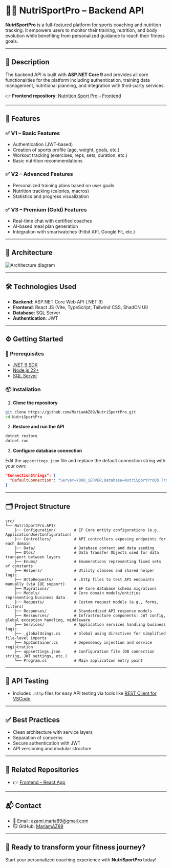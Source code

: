 # 🏋️‍♂️ NutriSportPro – Backend API

**NutriSportPro** is a full-featured platform for sports coaching and nutrition tracking. It empowers users to monitor their training, nutrition, and body evolution while benefiting from personalized guidance to reach their fitness goals.

---

## 📌 Description

The backend API is built with **ASP.NET Core 9** and provides all core functionalities for the platform including authentication, training data management, nutritional planning, and integration with third-party services.

👉 **Frontend repository**: [Nutrition Sport Pro – Frontend](https://github.com/MariamAZ89/nutrition-sport-pro-front-end/)

---

## 🚀 Features

### ✅ **V1 – Basic Features**

- Authentication (JWT-based)
- Creation of sports profile (age, weight, goals, etc.)
- Workout tracking (exercises, reps, sets, duration, etc.)
- Basic nutrition recommendations

### ✅ **V2 – Advanced Features**

- Personalized training plans based on user goals
- Nutrition tracking (calories, macros)
- Statistics and progress visualization

### ✅ **V3 – Premium (Gold) Features**

- Real-time chat with certified coaches
- AI-based meal plan generation
- Integration with smartwatches (Fitbit API, Google Fit, etc.)

---

## 🧠 Architecture

![Architecture diagram](https://github.com/user-attachments/assets/ecea9934-0a71-4244-a60b-e0945cfdc92f)

---

## 🛠️ Technologies Used

- **Backend**: ASP.NET Core Web API (.NET 9)
- **Frontend**: React JS (Vite, TypeScript, Tailwind CSS, ShadCN UI)
- **Database**: SQL Server
- **Authentication**: JWT

---

## ⚙️ Getting Started

### 🔧 Prerequisites

- [.NET 9 SDK](https://dotnet.microsoft.com/en-us/download)
- [Node.js 22+](https://nodejs.org/)
- [SQL Server](https://www.microsoft.com/fr-fr/sql-server/sql-server-downloads)

### 📦 Installation

1. **Clone the repository**

```bash
git clone https://github.com/MariamAZ89/NutriSportPro.git
cd NutriSportPro
```

2. **Restore and run the API**

```bash
dotnet restore
dotnet run
```

3. **Configure database connection**

Edit the `appsettings.json` file and replace the default connection string with your own:

```json
"ConnectionStrings": {
  "DefaultConnection": "Server=YOUR_SERVER;Database=NutriSportProDb;Trusted_Connection=True;"
}
```

---

## 🗂️ Project Structure

```
src/
└── NutriSportPro.API/
    ├── Configuration/        # EF Core entity configurations (e.g., ApplicationUserConfiguration)
    ├── Controllers/          # API controllers exposing endpoints for each domain
    ├── Data/                 # Database context and data seeding
    ├── Dtos/                 # Data Transfer Objects used for data transport between layers
    ├── Enums/                # Enumerations representing fixed sets of constants
    ├── Helpers/              # Utility classes and shared helper logic
    ├── HttpRequests/         # .http files to test API endpoints manually (via IDE support)
    ├── Migrations/           # EF Core database schema migrations
    ├── Models/               # Core domain models/entities representing business data
    ├── Requests/             # Custom request models (e.g., forms, filters)
    ├── Responses/            # Standardized API response models
    ├── Ressources/           # Infrastructure components: JWT config, global exception handling, middleware
    ├── Services/             # Application services handling business logic
    ├── _globalUsings.cs      # Global using directives for simplified file-level imports
    ├── AppContainer.cs       # Dependency injection and service registration
    ├── appsettings.json      # Configuration file (DB connection string, JWT settings, etc.)
    └── Program.cs            # Main application entry point
```

---

## 🧪 API Testing

- Includes `.http` files for easy API testing via tools like [REST Client for VSCode](https://marketplace.visualstudio.com/items?itemName=humao.rest-client).

---

## ✅ Best Practices

- Clean architecture with service layers
- Separation of concerns
- Secure authentication with JWT
- API versioning and modular structure

---

## 🔗 Related Repositories

- 👉 [Frontend – React App](https://github.com/MariamAZ89/nutrition-sport-pro-front-end/)

---

## 📬 Contact

- 📧 Email: [azami.maria89@gmail.com](mailto:azami.maria89@gmail.com)
- 🐱 GitHub: [MariamAZ89](https://github.com/MariamAZ89)

---

## 💪 Ready to transform your fitness journey?

Start your personalized coaching experience with **NutriSportPro** today!
